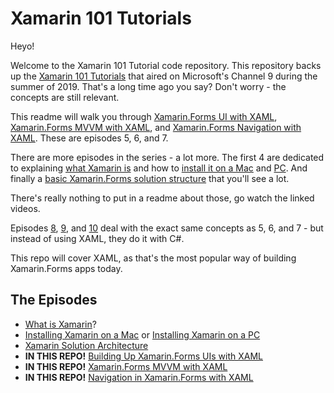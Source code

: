 # Xamarin 101 Tutorials

Heyo!

Welcome to the Xamarin 101 Tutorial code repository. This repository backs up the [Xamarin 101 Tutorials](https://channel9.msdn.com/Series/Xamarin-101?WT.mc_id=mobile-0000-masoucou) that aired on Microsoft's Channel 9 during the summer of 2019. That's a long time ago you say? Don't worry - the concepts are still relevant.

This readme will walk you through  [Xamarin.Forms UI with XAML](https://channel9.msdn.com/Series/Xamarin-101/XamarinForms-UI-with-XAML-5-of-11?WT.mc_id=mobile-0000-masoucou), [Xamarin.Forms MVVM with XAML](https://channel9.msdn.com/Series/Xamarin-101/XamarinForms-Navigation-with-XAML-7-of-11?WT.mc_id=mobile-0000-masoucou), and [Xamarin.Forms Navigation with XAML](https://channel9.msdn.com/Series/Xamarin-101/XamarinForms-Navigation-with-XAML-7-of-11?WT.mc_id=mobile-0000-masoucou). These are episodes 5, 6, and 7.

There are more episodes in the series - a lot more. The first 4 are dedicated to explaining [what Xamarin is](https://channel9.msdn.com/Series/Xamarin-101/What-is-Xamarin-1-of-11?WT.mc_id=mobile-0000-masoucou) and how to [install it on a Mac](https://channel9.msdn.com/Series/Xamarin-101/Installing-Xamarin-on-a-Mac-3-of-11?WT.mc_id=mobile-0000-masoucou) and [PC](https://channel9.msdn.com/Series/Xamarin-101/Installing-Xamarin-on-a-PC-2-of-11?WT.mc_id=mobile-0000-masoucou). And finally a [basic Xamarin.Forms solution structure](https://channel9.msdn.com/Series/Xamarin-101/Xamarin-Solution-Architecture-4-of-11?WT.mc_id=mobile-0000-masoucou) that you'll see a lot.

There's really nothing to put in a readme about those, go watch the linked videos.

Episodes [8](https://channel9.msdn.com/Series/Xamarin-101/Single-Page-UI-in-C-8-of-11?WT.mc_id=mobile-0000-masoucou), [9](https://channel9.msdn.com/Series/Xamarin-101/XamarinForms-MVVM-in-C-9-of-11?WT.mc_id=mobile-0000-masoucou), and [10](https://channel9.msdn.com/Series/Xamarin-101/XamarinForms-Navigation-in-C-10-of-11?WT.mc_id=mobile-0000-masoucou) deal with the exact same concepts as 5, 6, and 7 - but instead of using XAML, they do it with C#.

This repo will cover XAML, as that's the most popular way of building Xamarin.Forms apps today.

## The Episodes

- [What is Xamarin](https://channel9.msdn.com/Series/Xamarin-101/What-is-Xamarin-1-of-11?WT.mc_id=mobile-0000-masoucou)?
- [Installing Xamarin on a Mac](https://channel9.msdn.com/Series/Xamarin-101/Installing-Xamarin-on-a-Mac-3-of-11?WT.mc_id=mobile-0000-masoucou) or [Installing Xamarin on a PC](https://channel9.msdn.com/Series/Xamarin-101/Installing-Xamarin-on-a-PC-2-of-11?WT.mc_id=mobile-0000-masoucou)
- [Xamarin Solution Architecture](https://channel9.msdn.com/Series/Xamarin-101/Xamarin-Solution-Architecture-4-of-11?WT.mc_id=mobile-0000-masoucou)
- **IN THIS REPO!** [Building Up Xamarin.Forms UIs with XAML](xaml-ui)
- **IN THIS REPO!** [Xamarin.Forms MVVM with XAML](xaml-mvvm)
- **IN THIS REPO!** [Navigation in Xamarin.Forms with XAML](xaml-navigation)
